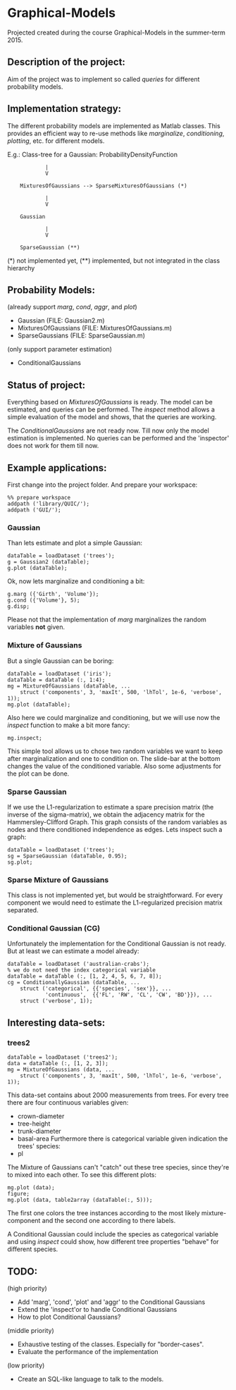Graphical-Models
================

Projected created during the course Graphical-Models in the summer-term 2015. 

Description of the project:
---------------------------
Aim of the project was to implement so called *queries* for different 
probability models. 

Implementation strategy:
------------------------
The different probability models are implemented as Matlab classes. This 
provides an efficient way to re-use methods like *marginalize*, 
*conditioning*, *plotting*, etc. for different models.

E.g.: Class-tree for a Gaussian:
        ProbabilityDensityFunction
        
                |
                V
                
        MixturesOfGaussians --> SparseMixturesOfGaussians (*)
        
                |
                V
                
        Gaussian
        
                |
                V
                
        SparseGaussian (**)
               
(*) not implemented yet, (**) implemented, but not integrated in the 
class hierarchy

Probability Models:
-------------------
(already support *marg*, *cond*, *aggr*, and *plot*)
* Gaussian (FILE: Gaussian2.m) 
* MixturesOfGaussians (FILE: MixturesOfGaussians.m)
* SparseGaussians (FILE: SparseGaussian.m)

(only support parameter estimation)
* ConditionalGaussians

Status of project:
------------------
Everything based on *MixturesOfGaussians* is ready. The model can be 
estimated, and queries can be performed. The *inspect* method allows a 
simple evaluation of the model and shows, that the queries are working. 

The *ConditionalGaussians* are not ready now. Till now only the model 
estimation is implemented. No queries can be performed and the 
'inspector' does not work for them till now. 

Example applications:
---------------------
First change into the project folder. And prepare your workspace:
```
%% prepare workspace
addpath ('library/QUIC/');
addpath ('GUI/');

```

### Gaussian
Than lets estimate and plot a simple Gaussian:
```
dataTable = loadDataset ('trees');
g = Gaussian2 (dataTable);
g.plot (dataTable);
```

Ok, now lets marginalize and conditioning a bit:
```
g.marg ({'Girth', 'Volume'});
g.cond ({'Volume'}, 5);
g.disp;
```

Please not that the implementation of *marg* marginalizes the random 
variables **not** given. 

### Mixture of Gaussians
But a single Gaussian can be boring:
```
dataTable = loadDataset ('iris');
dataTable = dataTable (:, 1:4);
mg = MixtureOfGaussians (dataTable, ...
    struct ('components', 3, 'maxIt', 500, 'lhTol', 1e-6, 'verbose', 1));
mg.plot (dataTable);
```

Also here we could marginalize and conditioning, but we will use now the 
*inspect* function to make a bit more fancy:
```
mg.inspect;
```

This simple tool allows us to chose two random variables we want to keep 
after marginalization and one to condition on. The slide-bar at the 
bottom changes the value of the conditioned variable. Also some 
adjustments for the plot can be done. 

### Sparse Gaussian
If we use the L1-regularization to estimate a spare precision matrix 
(the inverse of the sigma-matrix), we obtain the adjacency matrix for 
the Hammersley-Clifford Graph. This graph consists of the random 
variables as nodes and there conditioned independence as edges. Lets 
inspect such a graph: 
```
dataTable = loadDataset ('trees');
sg = SparseGaussian (dataTable, 0.95);
sg.plot;
```

### Sparse Mixture of Gaussians
This class is not implemented yet, but would be straightforward. For 
every component we would need to estimate the L1-regularized precision 
matrix separated.

### Conditional Gaussian (CG)
Unfortunately the implementation for the Conditional Gaussian is not 
ready. But at least we can estimate a model already: 
```
dataTable = loadDataset ('australian-crabs');
% we do not need the index categorical variable
dataTable = dataTable (:, [1, 2, 4, 5, 6, 7, 8]);
cg = ConditionallyGaussian (dataTable, ...
    struct ('categorical', {{'species', 'sex'}}, ...
            'continuous',  {{'FL', 'RW', 'CL', 'CW', 'BD'}}), ...
    struct ('verbose', 1));
```

Interesting data-sets:
----------------------
### trees2
```
dataTable = loadDataset ('trees2');
data = dataTable (:, [1, 2, 3]);
mg = MixtureOfGaussians (data, ...
    struct ('components', 3, 'maxIt', 500, 'lhTol', 1e-6, 'verbose', 1));
```
This data-set contains about 2000 measurements from trees. For every 
tree there are four continuous variables given:
* crown-diameter
* tree-height
* trunk-diameter
* basal-area
Furthermore there is categorical variable given indication the trees' 
species:
* pl

The Mixture of Gaussians can't "catch" out these tree species, since 
they're to mixed into each other. To see this different plots:
```
mg.plot (data);
figure;
mg.plot (data, table2array (dataTable(:, 5)));
```
The first one colors the tree instances according to the most likely 
mixture-component and the second one according to there labels. 

A Conditional Gaussian could include the species as categorical variable 
and using *inspect* could show, how different tree properties "behave" 
for different species.

TODO:
-----
(high priority)
* Add 'marg', 'cond', 'plot' and 'aggr' to the Conditional Gaussians
* Extend the 'inspect'or to handle Conditional Gaussians
* How to plot Conditional Gaussians?

(middle priority)
* Exhaustive testing of the classes. Especially for "border-cases". 
* Evaluate the performance of the implementation 

(low priority)
* Create an SQL-like language to talk to the models.

